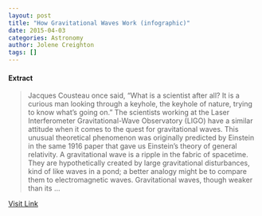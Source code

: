 ```yaml
---
layout: post
title: "How Gravitational Waves Work (infographic)"
date: 2015-04-03
categories: Astronomy
author: Jolene Creighton
tags: []
---
```





#### Extract
>Jacques Cousteau once said, “What is a scientist after all? It is a curious man looking through a keyhole, the keyhole of nature, trying to know what’s going on.” The scientists working at the Laser Interferometer Gravitational-Wave Observatory (LIGO) have a similar attitude when it comes to the quest for gravitational waves. This unusual theoretical phenomenon was originally predicted by Einstein in the same 1916 paper that gave us Einstein’s theory of general relativity.
A gravitational wave is a ripple in the fabric of spacetime. They are hypothetically created by large gravitational disturbances, kind of like waves in a pond; a better analogy might be to compare them to electromagnetic waves.
Gravitational waves, though weaker than its ...



[Visit Link](http://www.fromquarkstoquasars.com/the-physics-of-gravitational-waves-heres-how-they-work-infographic/)


